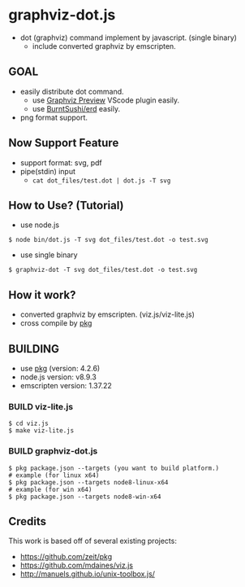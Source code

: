 # graphviz-dot.js

* dot (graphviz) command implement by javascript. (single binary)
   * include converted graphviz by emscripten.

## GOAL

* easily distribute dot command.
  * use [Graphviz Preview](https://marketplace.visualstudio.com/items?itemName=EFanZh.graphviz-preview) VScode plugin easily.
  * use [BurntSushi/erd](https://github.com/BurntSushi/erd) easily.
* png format support.

## Now Support Feature

* support format: svg, pdf
* pipe(stdin) input
    * `cat dot_files/test.dot | dot.js -T svg`

## How to Use? (Tutorial)

* use node.js

```
$ node bin/dot.js -T svg dot_files/test.dot -o test.svg
```

* use single binary

```
$ graphviz-dot -T svg dot_files/test.dot -o test.svg
```

## How it work?

* converted graphviz by emscripten. (viz.js/viz-lite.js)
* cross compile by [pkg](https://github.com/zeit/pkg)

## BUILDING

* use [pkg](https://github.com/zeit/pkg) (version: 4.2.6)
* node.js version: v8.9.3
* emscripten version: 1.37.22

### BUILD viz-lite.js

```
$ cd viz.js
$ make viz-lite.js
```

### BUILD graphviz-dot.js

```
$ pkg package.json --targets (you want to build platform.)
# example (for linux x64)
$ pkg package.json --targets node8-linux-x64
# example (for win x64)
$ pkg package.json --targets node8-win-x64
```

## Credits

This work is based off of several existing projects:

* https://github.com/zeit/pkg
* https://github.com/mdaines/viz.js
* http://manuels.github.io/unix-toolbox.js/
